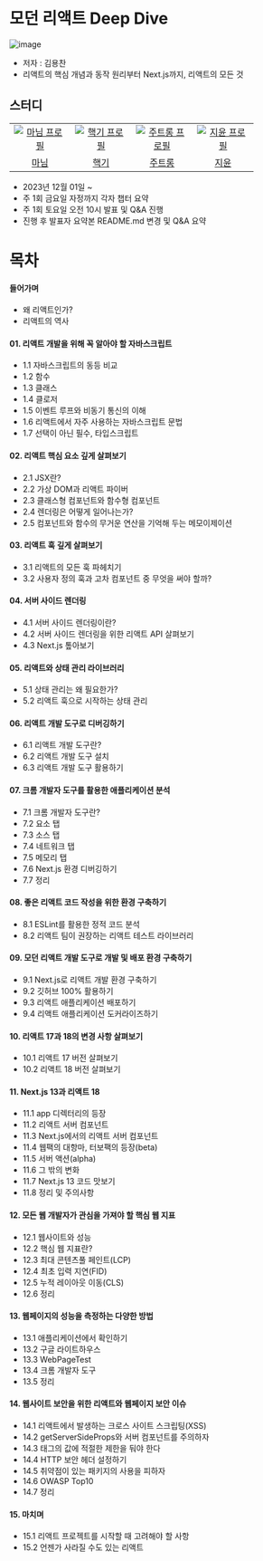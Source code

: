 # 모던 리액트 Deep Dive
![image](https://github.com/learning-with/learning-react/assets/75254185/4a783567-928c-40b7-992e-571d2a052440)

- 저자 : 김용찬
- 리액트의 핵심 개념과 동작 원리부터 Next.js까지, 리액트의 모든 것

## 스터디
<table>
  <tr>
    <td align="center" width="92px">
      <a href="https://github.com/a-honey" target="_blank">
       <img src="https://github.com/learning-with/learning-react/assets/75254185/6e087fa7-dd77-4353-9643-a4b9c081d958" alt="마님 프로필"/>
      </a>
    </td>
    <td align="center" width="92px">
      <a href="https://github.com/honki12345" target="_blank">
        <img src="https://github.com/learning-with/learning-react/assets/70520674/babd221c-3866-42ed-a9a7-712c306b9707" alt="핵기 프로필" />
      </a>
    </td>
    <td align="center" width="92px">
      <a href="https://github.com/Woogie-94" target="_blank">
        <img src="https://github.com/jutrong/jutrong/assets/113658811/3f527346-2d16-4395-bd1b-7eba9ac506e3" alt="주트롱 프로필" />
      </a>
    </td>
    <td align="center" width="92px">
      <a href="https://github.com/jiyoon-lee" target="_blank">
        <img src="https://t1.daumcdn.net/cfile/tistory/200FFC524DFF67D21A" alt="지윤 프로필" />
      </a>
    </td>
  </tr>
  <tr>
    <td align="center">
      <a href="https://github.com/a-honey" target="_blank">
        마님
      </a>
    </td>
    <td align="center">
      <a href="https://github.com/honki12345" target="_blank">
        핵기
      </a>
    </td>
     <td align="center">
      <a href="https://github.com/jutrong" target="_blank">
        주트롱
      </a>
    </td>
    <td align="center">
      <a href="https://github.com/jiyoon-lee" target="_blank">
        지윤
      </a>
    </td>
  </tr>
</table>

- 2023년 12월 01일 ~
- 주 1회 금요일 자정까지 각자 챕터 요약
- 주 1회 토요일 오전 10시 발표 및 Q&A 진행
- 진행 후 발표자 요약본 README.md 변경 및 Q&A 요약

# 목차
#### 들어가며
- 왜 리액트인가?
- 리액트의 역사
#### 01. 리액트 개발을 위해 꼭 알아야 할 자바스크립트
- 1.1 자바스크립트의 동등 비교
- 1.2 함수
- 1.3 클래스
- 1.4 클로저
- 1.5 이벤트 루프와 비동기 통신의 이해
- 1.6 리액트에서 자주 사용하는 자바스크립트 문법
- 1.7 선택이 아닌 필수, 타입스크립트

#### 02. 리액트 핵심 요소 깊게 살펴보기
- 2.1 JSX란?
- 2.2 가상 DOM과 리액트 파이버
- 2.3 클래스형 컴포넌트와 함수형 컴포넌트
- 2.4 렌더링은 어떻게 일어나는가?
- 2.5 컴포넌트와 함수의 무거운 연산을 기억해 두는 메모이제이션

#### 03. 리액트 훅 깊게 살펴보기
- 3.1 리액트의 모든 훅 파헤치기
- 3.2 사용자 정의 훅과 고차 컴포넌트 중 무엇을 써야 할까?
 
#### 04. 서버 사이드 렌더링
- 4.1 서버 사이드 렌더링이란?
- 4.2 서버 사이드 렌더링을 위한 리액트 API 살펴보기
- 4.3 Next.js 톺아보기

#### 05. 리액트와 상태 관리 라이브러리
- 5.1 상태 관리는 왜 필요한가?
- 5.2 리액트 훅으로 시작하는 상태 관리

#### 06. 리액트 개발 도구로 디버깅하기
- 6.1 리액트 개발 도구란?
- 6.2 리액트 개발 도구 설치
- 6.3 리액트 개발 도구 활용하기

#### 07. 크롬 개발자 도구를 활용한 애플리케이션 분석
- 7.1 크롬 개발자 도구란?
- 7.2 요소 탭
- 7.3 소스 탭
- 7.4 네트워크 탭
- 7.5 메모리 탭
- 7.6 Next.js 환경 디버깅하기
- 7.7 정리

#### 08. 좋은 리액트 코드 작성을 위한 환경 구축하기
- 8.1 ESLint를 활용한 정적 코드 분석
- 8.2 리액트 팀이 권장하는 리액트 테스트 라이브러리

#### 09. 모던 리액트 개발 도구로 개발 및 배포 환경 구축하기
- 9.1 Next.js로 리액트 개발 환경 구축하기
- 9.2 깃허브 100% 활용하기
- 9.3 리액트 애플리케이션 배포하기
- 9.4 리액트 애플리케이션 도커라이즈하기

#### 10. 리액트 17과 18의 변경 사항 살펴보기
- 10.1 리액트 17 버전 살펴보기
- 10.2 리액트 18 버전 살펴보기

#### 11. Next.js 13과 리액트 18
- 11.1 app 디렉터리의 등장
- 11.2 리액트 서버 컴포넌트
- 11.3 Next.js에서의 리액트 서버 컴포넌트
- 11.4 웹팩의 대항마, 터보팩의 등장(beta)
- 11.5 서버 액션(alpha)
- 11.6 그 밖의 변화
- 11.7 Next.js 13 코드 맛보기
- 11.8 정리 및 주의사항

#### 12. 모든 웹 개발자가 관심을 가져야 할 핵심 웹 지표
- 12.1 웹사이트와 성능
- 12.2 핵심 웹 지표란?
- 12.3 최대 콘텐츠풀 페인트(LCP)
- 12.4 최초 입력 지연(FID)
- 12.5 누적 레이아웃 이동(CLS)
- 12.6 정리

#### 13. 웹페이지의 성능을 측정하는 다양한 방법
- 13.1 애플리케이션에서 확인하기
- 13.2 구글 라이트하우스
- 13.3 WebPageTest
- 13.4 크롬 개발자 도구
- 13.5 정리

#### 14. 웹사이트 보안을 위한 리액트와 웹페이지 보안 이슈
- 14.1 리액트에서 발생하는 크로스 사이트 스크립팅(XSS)
- 14.2 getServerSideProps와 서버 컴포넌트를 주의하자
- 14.3 <a> 태그의 값에 적절한 제한을 둬야 한다
- 14.4 HTTP 보안 헤더 설정하기
- 14.5 취약점이 있는 패키지의 사용을 피하자
- 14.6 OWASP Top10
- 14.7 정리

#### 15. 마치며
- 15.1 리액트 프로젝트를 시작할 때 고려해야 할 사항
- 15.2 언젠가 사라질 수도 있는 리액트
